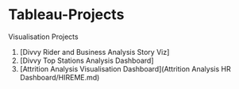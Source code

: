 # Tableau-Projects
Visualisation Projects

1. [Divvy Rider and Business Analysis Story Viz]
2. [Divvy Top Stations Analysis Dashboard]
3. [Attrition Analysis Visualisation Dashboard](Attrition Analysis HR Dashboard/HIREME.md)
